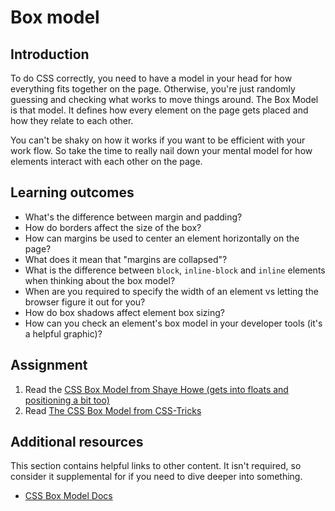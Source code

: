 # Box model

## Introduction

To do CSS correctly, you need to have a model in your head for how everything fits together on the page. Otherwise, you're just randomly guessing and checking what works to move things around. The Box Model is that model. It defines how every element on the page gets placed and how they relate to each other.

You can't be shaky on how it works if you want to be efficient with your work flow. So take the time to really nail down your mental model for how elements interact with each other on the page.

## Learning outcomes

* What's the difference between margin and padding?
* How do borders affect the size of the box?
* How can margins be used to center an element horizontally on the page?
* What does it mean that "margins are collapsed"?
* What is the difference between `block`, `inline-block` and `inline` elements when thinking about the box model?
* When are you required to specify the width of an element vs letting the browser figure it out for you?
* How do box shadows affect element box sizing?
* How can you check an element's box model in your developer tools \(it's a helpful graphic\)?

## Assignment

1. Read the [CSS Box Model from Shaye Howe \(gets into floats and positioning a bit too\)](http://learn.shayhowe.com/html-css/box-model)
2. Read [The CSS Box Model from CSS-Tricks](http://css-tricks.com/the-css-box-model/)

## Additional resources

This section contains helpful links to other content. It isn't required, so consider it supplemental for if you need to dive deeper into something.

* [CSS Box Model Docs](http://www.w3schools.com/css/css_boxmodel.asp)

